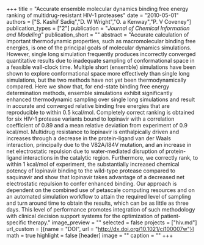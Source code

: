 +++
title = "Accurate ensemble molecular dynamics binding free energy ranking of multidrug-resistant HIV-1 proteases"
date = "2010-05-01"
authors = ["S. Kashif Sadiq","D. W Wright","O. a Kenway","P. V Coveney"]
publication_types = ["2"]
publication = "_Journal of Chemical Information and Modeling_"
publication_short = ""
abstract = "Accurate calculation of important thermodynamic properties, such as macromolecular binding free energies, is one of the principal goals of molecular dynamics simulations. However, single long simulation frequently produces incorrectly converged quantitative results due to inadequate sampling of conformational space in a feasible wall-clock time. Multiple short (ensemble) simulations have been shown to explore conformational space more effectively than single long simulations, but the two methods have not yet been thermodynamically compared. Here we show that, for end-state binding free energy determination methods, ensemble simulations exhibit significantly enhanced thermodynamic sampling over single long simulations and result in accurate and converged relative binding free energies that are reproducible to within 0.5 kcal/mol. Completely correct ranking is obtained for six HIV-1 protease variants bound to lopinavir with a correlation coefficient of 0.89 and a mean relative deviation from experiment of 0.9 kcal/mol. Multidrug resistance to lopinavir is enthalpically driven and increases through a decrease in the protein-ligand van der Waals interaction, principally due to the V82A/I84V mutation, and an increase in net electrostatic repulsion due to water-mediated disruption of protein-ligand interactions in the catalytic region. Furthermore, we correctly rank, to within 1 kcal/mol of experiment, the substantially increased chemical potency of lopinavir binding to the wild-type protease compared to saquinavir and show that lopinavir takes advantage of a decreased net electrostatic repulsion to confer enhanced binding. Our approach is dependent on the combined use of petascale computing resources and on an automated simulation workflow to attain the required level of sampling and turn around time to obtain the results, which can be as little as three days. This level of performance promotes integration of such methodology with clinical decision support systems for the optimization of patient-specific therapy."
image_preview = ""
selected = false
projects = ["hiv.md"]
url_custom = [{name = "DOI", url = "http://dx.doi.org/10.1021/ci100007w"}]
math = true
highlight = false
[header]
image = ""
caption = ""
+++


